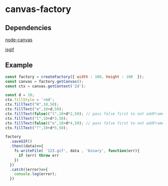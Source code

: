 # canvas-factory

## Dependencies
[node-canvas](https://github.com/Automattic/node-canvas)

[jsgif](https://github.com/antimatter15/jsgif/)
## Example
```javascript
const factory = createFactory({ width : 100, height : 100  });
const canvas = factory.getCanvas();
const ctx = canvas.getContext('2d');

const d = 10;
ctx.fillStyle = 'red';
ctx.fillText("H",10,50);
ctx.fillText("e",10+d,50);
ctx.fillText(false)("l",10+d*2,50); // pass false first to not addFrame this ctx
ctx.fillText("l",10+d*3,50);
ctx.fillText(false)("o",10+d*4,50); // pass false first to not addFrame this ctx
ctx.fillText("!",10+d*5,50);

factory
  .saveGIF()
  .then((data)=>{
    fs.writeFile( '123.gif', data , 'binary', function(err){
      if (err) throw err
    })
  })
  .catch((error)=>{
    console.log(error);
  })
```


